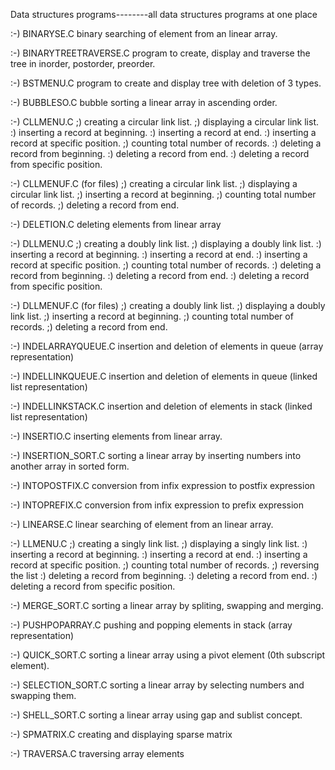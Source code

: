 Data structures programs--------all data structures programs at one place

:-) BINARYSE.C
    binary searching of element from an linear array.

:-) BINARYTREETRAVERSE.C
    program to create, display and traverse the tree in inorder, postorder, preorder.

:-) BSTMENU.C
    program to create and display tree with deletion of 3 types.

:-) BUBBLESO.C
    bubble sorting a linear array in ascending order.

:-) CLLMENU.C
    ;) creating a circular link list.
    ;) displaying a circular link list.
    :) inserting a record at beginning.
    :) inserting a record at end.
    :) inserting a record at specific position.
    ;) counting total number of records.
    :) deleting a record from beginning.
    :) deleting a record from end.
    :) deleting a record from specific position.

:-) CLLMENUF.C (for files)
    ;) creating a circular link list.
    ;) displaying a circular link list.
    ;) inserting a record at beginning.
    ;) counting total number of records.
    ;) deleting a record from end.

:-) DELETION.C
    deleting elements from linear array

:-) DLLMENU.C
    ;) creating a doubly link list.
    ;) displaying a doubly link list.
    :) inserting a record at beginning.
    :) inserting a record at end.
    :) inserting a record at specific position.
    ;) counting total number of records.
    :) deleting a record from beginning.
    :) deleting a record from end.
    :) deleting a record from specific position.

:-) DLLMENUF.C (for files)
    ;) creating a doubly link list.
    ;) displaying a doubly link list.
    ;) inserting a record at beginning.
    ;) counting total number of records.
    ;) deleting a record from end.

:-) INDELARRAYQUEUE.C
    insertion and deletion of elements in queue (array representation)

:-) INDELLINKQUEUE.C
    insertion and deletion of elements in queue (linked list representation)

:-) INDELLINKSTACK.C
    insertion and deletion of elements in stack (linked list representation)
    
:-) INSERTIO.C
    inserting elements from linear array.

:-) INSERTION_SORT.C
    sorting a linear array by inserting numbers into another array in sorted form.

:-) INTOPOSTFIX.C
    conversion from infix expression to postfix expression

:-) INTOPREFIX.C
    conversion from infix expression to prefix expression

:-) LINEARSE.C
    linear searching of element from an linear array.

:-) LLMENU.C
    ;) creating a singly link list.
    ;) displaying a singly link list.
    :) inserting a record at beginning.
    :) inserting a record at end.
    :) inserting a record at specific position.
    ;) counting total number of records.
    ;) reversing the list
    :) deleting a record from beginning.
    :) deleting a record from end.
    :) deleting a record from specific position.

:-) MERGE_SORT.C
    sorting a linear array by spliting, swapping and merging.

:-) PUSHPOPARRAY.C
    pushing and popping elements in stack (array representation)

:-) QUICK_SORT.C
    sorting a linear array using a pivot element (0th subscript element).

:-) SELECTION_SORT.C
    sorting a linear array by selecting numbers and swapping them.

:-) SHELL_SORT.C
    sorting a linear array using gap and sublist concept.

:-) SPMATRIX.C
    creating and displaying sparse matrix

:-) TRAVERSA.C
    traversing array elements